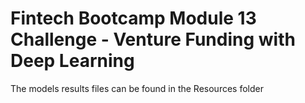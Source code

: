 # Fintech Bootcamp Module 13 Challenge - Venture Funding with Deep Learning

The models results files can be found in the Resources folder